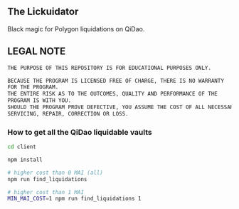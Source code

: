 ## The Lickuidator

Black magic for Polygon liquidations on QiDao.

## LEGAL NOTE

```bash
THE PURPOSE OF THIS REPOSITORY IS FOR EDUCATIONAL PURPOSES ONLY.

BECAUSE THE PROGRAM IS LICENSED FREE OF CHARGE, THERE IS NO WARRANTY
FOR THE PROGRAM.
THE ENTIRE RISK AS TO THE OUTCOMES, QUALITY AND PERFORMANCE OF THE
PROGRAM IS WITH YOU.
SHOULD THE PROGRAM PROVE DEFECTIVE, YOU ASSUME THE COST OF ALL NECESSARY
SERVICING, REPAIR, CORRECTION OR LOSS.
```

### How to get all the QiDao liquidable vaults


```bash
cd client

npm install

# higher cost than 0 MAI (all)
npm run find_liquidations

# higher cost than 1 MAI
MIN_MAI_COST=1 npm run find_liquidations 1
```

